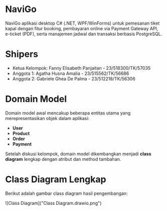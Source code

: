 # NaviGo
NaviGo aplikasi desktop C# (.NET, WPF/WinForms) untuk pemesanan tiket kapal dengan fitur booking, pembayaran online via Payment Gateway API, e-ticket (PDF), serta manajemen jadwal dan transaksi berbasis PostgreSQL.

# Shipers
- Ketua Kelompok: Fanny Elisabeth Panjaitan - 23/518300/TK/57035
- Anggota 1: Agatha Husna Amalia - 23/515562/TK/56686
- Anggota 2: Gabriele Ghea De Palma - 23/512218/TK/56306

# Domain Model
Domain model awal mencakup beberapa entitas utama yang merepresentasikan objek dalam aplikasi:

- **User**
- **Product**
- **Order**
- **Payment**

Setelah diskusi kelompok, domain model dikembangkan menjadi **class diagram** lengkap dengan atribut dan method tambahan.


# Class Diagram Lengkap
Berikut adalah gambar class diagram hasil pengembangan:

![Class Diagram]("Class Diagram.drawio.png")  

